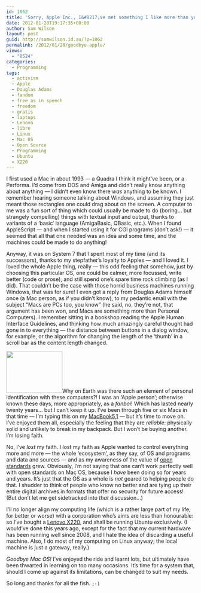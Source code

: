 ```yaml
---
id: 1062
title: 'Sorry, Apple Inc., I&#8217;ve met something I like more than you'
date: 2012-01-28T19:17:35+00:00
author: Sam Wilson
layout: post
guid: http://samwilson.id.au/?p=1062
permalink: /2012/01/28/goodbye-apple/
views:
  - "8524"
categories:
  - Programming
tags:
  - activism
  - Apple
  - Douglas Adams
  - fandom
  - free as in speech
  - freedom
  - gratis
  - laptops
  - Lenovo
  - libre
  - Linux
  - Mac OS
  - Open Source
  - Programming
  - Ubuntu
  - X220
---
```

I first used a Mac in about 1993 — a Quadra I think it might&#8217;ve been, or a Performa. I&#8217;d come from DOS and Amiga and didn&#8217;t really know anything about anything — I didn&#8217;t even know there _was_ anything to be known. I remember hearing someone talking about Windows, and assuming they just meant those rectangles one could drag about on the screen. A computer to me was a fun sort of thing which could usually be made to do (boring… but strangely compelling) things with textual input and output, thanks to variants of a &#8216;basic&#8216; language (AmigaBasic, QBasic, etc.). When I found AppleScript — and when I started using it for CGI programs (don&#8217;t ask!) — it seemed that all that one needed was an idea and some time, and the machines could be made to do anything!

Anyway, it was on System 7 that I spent most of my time (and its successors), thanks to my stepfather&#8217;s loyalty to Apples — and I loved it. I loved the whole Apple thing, really — this odd feeling that somehow, just by choosing this particular OS, one could be calmer, more focussed, write better (code or prose), and still spend one&#8217;s spare time rock climbing (as I did). That couldn&#8217;t be the case with those horrid business machines running Windows, that was for sure! I even got a reply from Douglas Adams himself once (a Mac person, as if you didn&#8217;t know), to my pedantic email with the subject &#8220;Macs are PCs too, you know&#8221; (he said, no, they&#8217;re not, that argument has been won, and Macs are something more than Personal Computers). I remember sitting in a bookshop reading the Apple Human Interface Guidelines, and thinking how much amazingly careful thought had gone in to everything — the distance between buttons in a dialog window, for example, or the algorithm for changing the length of the &#8216;thumb&#8217; in a scroll bar as the content length changed.

<img src="http://samwilson.id.au/wp-content/uploads/2012/01/P1040965-150x112.jpg" alt="" title="Beer and Apple?  See what I mean?!  Beer and *Ubuntu* is more like it!" width="150" height="112" class="alignright size-thumbnail wp-image-1073" srcset="https://samwilson.id.au/wp-content/uploads/2012/01/P1040965-150x112.jpg 150w, https://samwilson.id.au/wp-content/uploads/2012/01/P1040965-500x375.jpg 500w, https://samwilson.id.au/wp-content/uploads/2012/01/P1040965-1024x768.jpg 1024w" sizes="(max-width: 150px) 100vw, 150px" />Why on Earth was there such an element of personal identification with these computers?! I was an &#8216;Apple person&#8217;; otherwise known these days, more appropriately, as a _fanboi_! Which has lasted nearly twenty years… but I can&#8217;t keep it up. I&#8217;ve been through five or six Macs in that time — I&#8217;m typing this on my [MacBook5,1](http://en.wikipedia.org/wiki/MacBook#Aluminum_unibody_model "That's it there, to the right.  Wikipedia will tell you all about it.") — but it&#8217;s time to move on. I&#8217;ve enjoyed them all, especially the feeling that they are _reliable_: physically solid and unlikely to break in my backpack. But I won&#8217;t be buying another. I&#8217;m losing faith.

No, I&#8217;ve _lost_ my faith. I lost my faith as Apple wanted to control everything more and more — the whole &#8216;ecosystem&#8217;, as they say, of OS and programs and data and sources — and as my awareness of the value of [open standards](http://en.wikipedia.org/wiki/Open_standard) grew. Obviously, I&#8217;m not saying that one can&#8217;t work perfectly well with open standards on Mac OS, because I _have_ been doing so for years and years. It&#8217;s just that the OS as a whole is _not_ geared to helping people do that. I shudder to think of people who know no better and are tying up their entire digital archives in formats that offer no security for future access! (But don&#8217;t let me get sidetracked into _that_ discussion…)

I&#8217;ll no longer align my computing life (which is a rather large part of my life, for better or worse) with a corporation who&#8217;s aims are less than honourable: so I&#8217;ve bought a [Lenovo X220](http://en.wikipedia.org/wiki/ThinkPad_X_Series#X220), and shall be running Ubuntu exclusively. (I would&#8217;ve done this years ago, except for the fact that my current hardware has been running well since 2008, and I hate the idea of discarding a useful machine. Also, I do most of my computing on Linux anyway; the local machine is just a gateway, really.)

_Goodbye Mac OS!_ I&#8217;ve enjoyed the ride and learnt lots, but ultimately have been thwarted in learning on too many occasions. It&#8217;s time for a system that, should I come up against its limitations, can be changed to suit my needs.

So long and thanks for all the fish. `;-)`